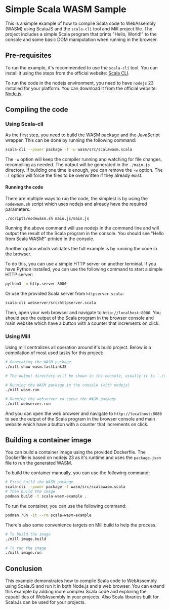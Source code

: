 # Simple Scala WASM Sample

This is a simple example of how to compile Scala code to WebAssembly (WASM) using ScalaJS and the `scala-cli` tool and Mill project file. The project includes a simple Scala program that prints "Hello, World!" to the console and some basic DOM manipulation when running in the browser.

## Pre-requisites

To run the example, it's recommended to use the `scala-cli` tool. You can install it using the steps from the official website: [Scala CLI](https://scala-cli.virtuslab.org/install).

To run the code in the nodejs environment, you need to have `nodejs` 23 installed for your platform. You can download it from the official website: [Node.js](https://nodejs.org/).

## Compiling the code

### Using Scala-cli

As the first step, you need to build the WASM package and the JavaScript wrapper. This can be done by running the following command:

```bash
scala-cli --power package -f -w wasm/src/scalawasm.scala
```

The `-w` option will keep the compiler running and watching for file changes, recompiling as needed. The output will be generated in the `./main.js` directory. If building one time is enough, you can remove the `-w` option. The `-f` option will force the files to be overwritten if they already exist.

#### Running the code

There are multiple ways to run the code, the simplest is by using the `nodewasm.sh` script which uses nodejs and already have the required parameters.

```bash
./scripts/nodewasm.sh main.js/main.js
```

Running the above command will use nodejs in the command line and will output the result of the Scala program in the console. You should see "Hello from Scala WASM!" printed in the console.

Another option which validates the full example is by running the code in the browser.

To do this, you can use a simple HTTP server on another terminal. If you have Python installed, you can use the following command to start a simple HTTP server:

```bash
python3 -m http.server 8080
```

Or use the provided Scala server from `httpserver.scala`:

```bash
scala-cli webserver/src/httpserver.scala
```

Then, open your web browser and navigate to `http://localhost:8080`. You should see the output of the Scala program in the browser console and main website which have a button with a counter that increments on click.

### Using Mill

Using mill centralizes all operation around it's build project. Below is a compilation of most used tasks for this project:

```sh
# Generating the WASM package
./mill show wasm.fastLinkJS

# The output directory will be shown in the console, usually it is `./out/wasm/fastLinkJS.dest`

# Running the WASM package in the console (with nodejs)
./mill wasm.run

# Running the webserver to serve the WASM package
./mill webserver.run
```

And you can open the web browser and navigate to `http://localhost:8080` to see the output of the Scala program in the browser console and main website which have a button with a counter that increments on click.

## Building a container image

You can build a container image using the provided Dockerfile. The Dockerfile is based on nodejs 23 as it's runtime and uses the `package.json` file to run the generated WASM.

To build the container manually, you can use the following command:

```bash
# First build the WASM package
scala-cli --power package -f wasm/src/scalawasm.scala
# Then build the image
podman build -t scala-wasm-example .
```

To run the container, you can use the following command:

```bash
podman run -it --rm scala-wasm-example
```

There's also some convenience targets on Mill build to help the process.

```sh
# To build the image
./mill image.build

# To run the image
./mill image.run
```

## Conclusion

This example demonstrates how to compile Scala code to WebAssembly using ScalaJS and run it in both Node.js and a web browser. You can extend this example by adding more complex Scala code and exploring the capabilities of WebAssembly in your projects. Also Scala libraries built for ScalaJs can be used for your projects.

